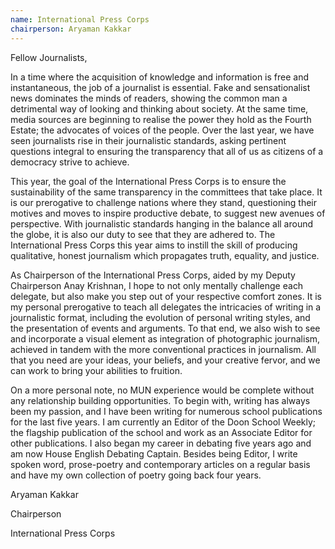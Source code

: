 ```yaml
---
name: International Press Corps
chairperson: Aryaman Kakkar
---
```


Fellow Journalists,

In a time where the acquisition of knowledge and information is free and instantaneous, the job of a journalist is essential. Fake and sensationalist news dominates the minds of readers, showing the common man a detrimental way of looking and thinking about society. At the same time, media sources are beginning to realise the power they hold as the Fourth Estate; the advocates of voices of the people. Over the last year, we have seen journalists rise in their journalistic standards, asking pertinent questions integral to ensuring the transparency that all of us as citizens of a democracy strive to achieve.

This year, the goal of the International Press Corps is to ensure the sustainability of the same transparency in the committees that take place. It is our prerogative to challenge nations where they stand, questioning their motives and moves to inspire productive debate, to suggest new avenues of perspective. With journalistic standards hanging in the balance all around the globe, it is also our duty to see that they are adhered to. The International Press Corps this year aims to instill the skill of producing qualitative, honest journalism which propagates truth, equality, and justice.

As Chairperson of the International Press Corps, aided by my Deputy Chairperson Anay Krishnan, I hope to not only mentally challenge each delegate, but also make you step out of your respective comfort zones. It is my personal prerogative to teach all delegates the intricacies of writing in a journalistic format, including the evolution of personal writing styles, and the presentation of events and arguments. To that end, we also wish to see and incorporate a visual element as integration of photographic journalism, achieved in tandem with the more conventional practices in journalism. All that you need are your ideas, your beliefs, and your creative fervor, and we can work to bring your abilities to fruition.

On a more personal note, no MUN experience would be complete without any relationship building opportunities. To begin with, writing has always been my passion, and I have been writing for numerous school publications for the last five years. I am currently an Editor of the Doon School Weekly; the flagship publication of the school and work as an Associate Editor for other publications. I also began my career in debating five years ago and am now House English Debating Captain. Besides being Editor, I write spoken word, prose-poetry and contemporary articles on a regular basis and have my own collection of poetry going back four years.

Aryaman Kakkar

Chairperson

International Press Corps

